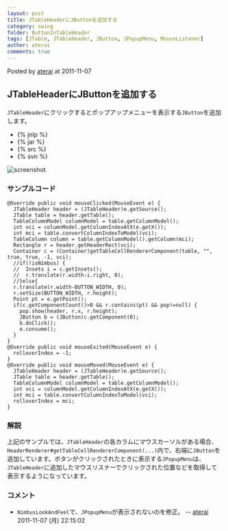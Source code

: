 ```yaml
---
layout: post
title: JTableHeaderにJButtonを追加する
category: swing
folder: ButtonInTableHeader
tags: [JTable, JTableHeader, JButton, JPopupMenu, MouseListener]
author: aterai
comments: true
---
```


Posted by [aterai](http://terai.xrea.jp/aterai.html) at 2011-11-07

## JTableHeaderにJButtonを追加する
`JTableHeader`にクリックするとポップアップメニューを表示する`JButton`を追加します。

- {% jnlp %}
- {% jar %}
- {% src %}
- {% svn %}

<!-- dummy comment line for breaking list -->

![screenshot](https://lh3.googleusercontent.com/-ccZ08VSXYwE/Trd27UaeD2I/AAAAAAAABEk/1NAYoZ1NGV0/s800/ButtonInTableHeader.png)

### サンプルコード
<pre class="prettyprint"><code>@Override public void mouseClicked(MouseEvent e) {
  JTableHeader header = (JTableHeader)e.getSource();
  JTable table = header.getTable();
  TableColumnModel columnModel = table.getColumnModel();
  int vci = columnModel.getColumnIndexAtX(e.getX());
  int mci = table.convertColumnIndexToModel(vci);
  TableColumn column = table.getColumnModel().getColumn(mci);
  Rectangle r = header.getHeaderRect(vci);
  Container c = (Container)getTableCellRendererComponent(table, "", true, true, -1, vci);
  //if(!isNimbus) {
  //  Insets i = c.getInsets();
  //  r.translate(r.width-i.right, 0);
  //}else{
  r.translate(r.width-BUTTON_WIDTH, 0);
  r.setSize(BUTTON_WIDTH, r.height);
  Point pt = e.getPoint();
  if(c.getComponentCount()&gt;0 &amp;&amp; r.contains(pt) &amp;&amp; pop!=null) {
    pop.show(header, r.x, r.height);
    JButton b = (JButton)c.getComponent(0);
    b.doClick();
    e.consume();
  }
}
@Override public void mouseExited(MouseEvent e) {
  rolloverIndex = -1;
}
@Override public void mouseMoved(MouseEvent e) {
  JTableHeader header = (JTableHeader)e.getSource();
  JTable table = header.getTable();
  TableColumnModel columnModel = table.getColumnModel();
  int vci = columnModel.getColumnIndexAtX(e.getX());
  int mci = table.convertColumnIndexToModel(vci);
  rolloverIndex = mci;
}
</code></pre>

### 解説
上記のサンプルでは、`JTableHeader`の各カラムにマウスカーソルがある場合、`HeaderRenderer#getTableCellRendererComponent(...)`内で、右端に`JButton`を追加しています。ボタンがクリックされたときに表示する`JPopupMenu`は、`JTableHeader`に追加したマウスリスナーでクリックされた位置などを取得して表示するようになっています。

### コメント
- `NimbusLookAndFeel`で、`JPopupMenu`が表示されないのを修正。 -- [aterai](http://terai.xrea.jp/aterai.html) 2011-11-07 (月) 22:15:02

<!-- dummy comment line for breaking list -->

